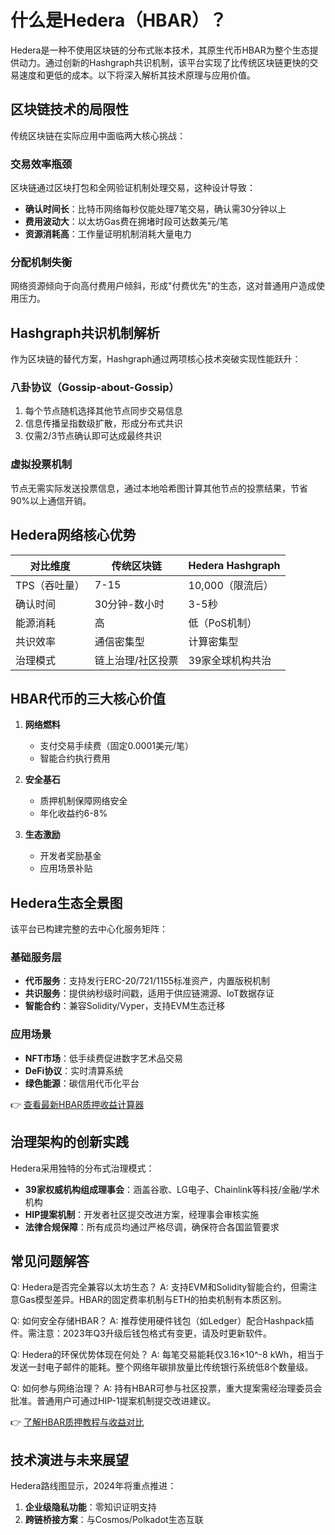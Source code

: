 # 什么是Hedera（HBAR）？

Hedera是一种不使用区块链的分布式账本技术，其原生代币HBAR为整个生态提供动力。通过创新的Hashgraph共识机制，该平台实现了比传统区块链更快的交易速度和更低的成本。以下将深入解析其技术原理与应用价值。

## 区块链技术的局限性

传统区块链在实际应用中面临两大核心挑战：

### 交易效率瓶颈
区块链通过区块打包和全网验证机制处理交易，这种设计导致：
- **确认时间长**：比特币网络每秒仅能处理7笔交易，确认需30分钟以上
- **费用波动大**：以太坊Gas费在拥堵时段可达数美元/笔
- **资源消耗高**：工作量证明机制消耗大量电力

### 分配机制失衡
网络资源倾向于向高付费用户倾斜，形成"付费优先"的生态，这对普通用户造成使用压力。

## Hashgraph共识机制解析

作为区块链的替代方案，Hashgraph通过两项核心技术突破实现性能跃升：

### 八卦协议（Gossip-about-Gossip）
1. 每个节点随机选择其他节点同步交易信息
2. 信息传播呈指数级扩散，形成分布式共识
3. 仅需2/3节点确认即可达成最终共识

### 虚拟投票机制
节点无需实际发送投票信息，通过本地哈希图计算其他节点的投票结果，节省90%以上通信开销。

## Hedera网络核心优势

| 对比维度       | 传统区块链       | Hedera Hashgraph  |
|----------------|------------------|-------------------|
| TPS（吞吐量）  | 7-15             | 10,000（限流后）  |
| 确认时间       | 30分钟-数小时    | 3-5秒             |
| 能源消耗       | 高               | 低（PoS机制）     |
| 共识效率       | 通信密集型       | 计算密集型        |
| 治理模式       | 链上治理/社区投票| 39家全球机构共治  |

## HBAR代币的三大核心价值

1. **网络燃料**
   - 支付交易手续费（固定0.0001美元/笔）
   - 智能合约执行费用

2. **安全基石**
   - 质押机制保障网络安全
   - 年化收益约6-8%

3. **生态激励**
   - 开发者奖励基金
   - 应用场景补贴

## Hedera生态全景图

该平台已构建完整的去中心化服务矩阵：

### 基础服务层
- **代币服务**：支持发行ERC-20/721/1155标准资产，内置版税机制
- **共识服务**：提供纳秒级时间戳，适用于供应链溯源、IoT数据存证
- **智能合约**：兼容Solidity/Vyper，支持EVM生态迁移

### 应用场景
- **NFT市场**：低手续费促进数字艺术品交易
- **DeFi协议**：实时清算系统
- **绿色能源**：碳信用代币化平台

👉 [查看最新HBAR质押收益计算器](https://bit.ly/okx_welcome)

## 治理架构的创新实践

Hedera采用独特的分布式治理模式：
- **39家权威机构组成理事会**：涵盖谷歌、LG电子、Chainlink等科技/金融/学术机构
- **HIP提案机制**：开发者社区提交改进方案，经理事会审核实施
- **法律合规保障**：所有成员均通过严格尽调，确保符合各国监管要求

## 常见问题解答

Q: Hedera是否完全兼容以太坊生态？
A: 支持EVM和Solidity智能合约，但需注意Gas模型差异。HBAR的固定费率机制与ETH的拍卖机制有本质区别。

Q: 如何安全存储HBAR？
A: 推荐使用硬件钱包（如Ledger）配合Hashpack插件。需注意：2023年Q3升级后钱包格式有变更，请及时更新软件。

Q: Hedera的环保优势体现在何处？
A: 每笔交易能耗仅3.16×10^-8 kWh，相当于发送一封电子邮件的能耗。整个网络年碳排放量比传统银行系统低8个数量级。

Q: 如何参与网络治理？
A: 持有HBAR可参与社区投票，重大提案需经治理委员会批准。普通用户可通过HIP-1提案机制提交改进建议。

👉 [了解HBAR质押教程与收益对比](https://bit.ly/okx_welcome)

## 技术演进与未来展望

Hedera路线图显示，2024年将重点推进：
1. **企业级隐私功能**：零知识证明支持
2. **跨链桥接方案**：与Cosmos/Polkadot生态互联
